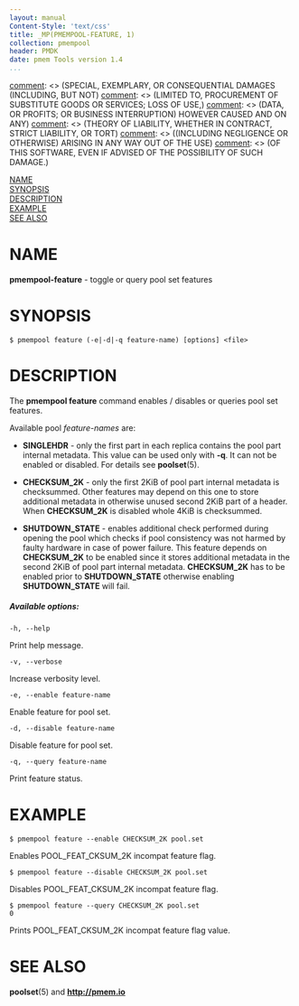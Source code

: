 ```yaml
---
layout: manual
Content-Style: 'text/css'
title: _MP(PMEMPOOL-FEATURE, 1)
collection: pmempool
header: PMDK
date: pmem Tools version 1.4
...
```


[comment]: <> (Copyright 2018, Intel Corporation)

[comment]: <> (Redistribution and use in source and binary forms, with or without)
[comment]: <> (modification, are permitted provided that the following conditions)
[comment]: <> (are met:)
[comment]: <> (    * Redistributions of source code must retain the above copyright)
[comment]: <> (      notice, this list of conditions and the following disclaimer.)
[comment]: <> (    * Redistributions in binary form must reproduce the above copyright)
[comment]: <> (      notice, this list of conditions and the following disclaimer in)
[comment]: <> (      the documentation and/or other materials provided with the)
[comment]: <> (      distribution.)
[comment]: <> (    * Neither the name of the copyright holder nor the names of its)
[comment]: <> (      contributors may be used to endorse or promote products derived)
[comment]: <> (      from this software without specific prior written permission.)

[comment]: <> (THIS SOFTWARE IS PROVIDED BY THE COPYRIGHT HOLDERS AND CONTRIBUTORS)
[comment]: <> ("AS IS" AND ANY EXPRESS OR IMPLIED WARRANTIES, INCLUDING, BUT NOT)
[comment]: <> (LIMITED TO, THE IMPLIED WARRANTIES OF MERCHANTABILITY AND FITNESS FOR)
[comment]: <> (A PARTICULAR PURPOSE ARE DISCLAIMED. IN NO EVENT SHALL THE COPYRIGHT)
[comment]: <> (OWNER OR CONTRIBUTORS BE LIABLE FOR ANY DIRECT, INDIRECT, INCIDENTAL,)
[comment]: <> (SPECIAL, EXEMPLARY, OR CONSEQUENTIAL DAMAGES (INCLUDING, BUT NOT)
[comment]: <> (LIMITED TO, PROCUREMENT OF SUBSTITUTE GOODS OR SERVICES; LOSS OF USE,)
[comment]: <> (DATA, OR PROFITS; OR BUSINESS INTERRUPTION) HOWEVER CAUSED AND ON ANY)
[comment]: <> (THEORY OF LIABILITY, WHETHER IN CONTRACT, STRICT LIABILITY, OR TORT)
[comment]: <> ((INCLUDING NEGLIGENCE OR OTHERWISE) ARISING IN ANY WAY OUT OF THE USE)
[comment]: <> (OF THIS SOFTWARE, EVEN IF ADVISED OF THE POSSIBILITY OF SUCH DAMAGE.)

[comment]: <> (pmempool-feature.1 -- man page for pmempool-feature)

[NAME](#name)<br />
[SYNOPSIS](#synopsis)<br />
[DESCRIPTION](#description)<br />
[EXAMPLE](#example)<br />
[SEE ALSO](#see-also)<br />


# NAME #

**pmempool-feature** - toggle or query pool set features


# SYNOPSIS #

```
$ pmempool feature (-e|-d|-q feature-name) [options] <file>
```


# DESCRIPTION #

The **pmempool feature** command enables / disables or queries pool set features.

Available pool *feature-names* are:

+ **SINGLEHDR** - only the first part in each replica contains the pool part
internal metadata. This value can be used only with **-q**. It can not be
enabled or disabled. For details see **poolset**(5).

+ **CHECKSUM_2K** - only the first 2KiB of pool part internal metadata
is checksummed. Other features may depend on this one to store additional metadata
in otherwise unused second 2KiB part of a header.
When **CHECKSUM_2K** is disabled whole 4KiB is checksummed.

+ **SHUTDOWN_STATE** - enables additional check performed during
opening the pool which checks if pool consistency was not harmed by faulty
hardware in case of power failure.
This feature depends on **CHECKSUM_2K** to be enabled since it stores additional
metadata in the second 2KiB of pool part internal metadata.
**CHECKSUM_2K** has to be enabled prior to **SHUTDOWN_STATE**
otherwise enabling **SHUTDOWN_STATE** will fail.


##### Available options: #####

`-h, --help`

Print help message.

`-v, --verbose`

Increase verbosity level.

`-e, --enable feature-name`

Enable feature for pool set.

`-d, --disable feature-name`

Disable feature for pool set.

`-q, --query feature-name`

Print feature status.


# EXAMPLE #

```
$ pmempool feature --enable CHECKSUM_2K pool.set
```

Enables POOL_FEAT_CKSUM_2K incompat feature flag.

```
$ pmempool feature --disable CHECKSUM_2K pool.set
```

Disables POOL_FEAT_CKSUM_2K incompat feature flag.

```
$ pmempool feature --query CHECKSUM_2K pool.set
0
```

Prints POOL_FEAT_CKSUM_2K incompat feature flag value.


# SEE ALSO #

**poolset**(5) and **<http://pmem.io>**
